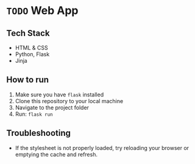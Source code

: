# `TODO` Web App

## Tech Stack

- HTML & CSS
- Python, Flask
- Jinja

## How to run

1. Make sure you have `flask` installed
2. Clone this repository to your local machine
3. Navigate to the project folder
4. Run: `flask run`

## Troubleshooting

- If the stylesheet is not properly loaded, try reloading your browser or emptying the cache and refresh.


